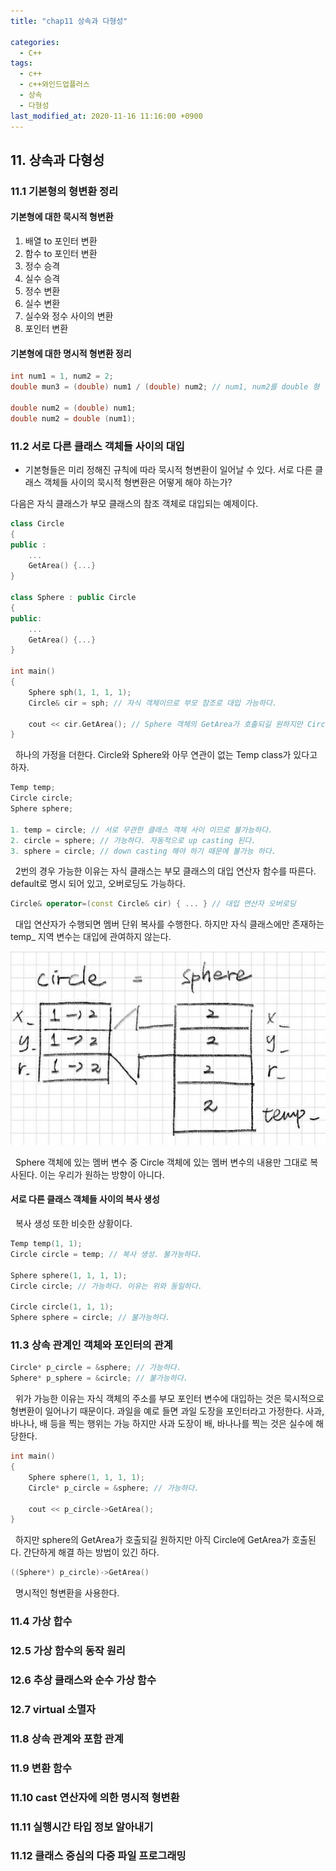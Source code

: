 ```yaml
---
title: "chap11 상속과 다형성"

categories:
  - C++
tags:
  - c++
  - c++와인드업플러스
  - 상속
  - 다형성
last_modified_at: 2020-11-16 11:16:00 +0900
---
```


## 11. 상속과 다형성

### 11.1 기본형의 형변환 정리
 
#### 기본형에 대한 묵시적 형변환 

 1. 배열 to 포인터 변환
 2. 함수 to 포인터 변환
 3. 정수 승격
 4. 실수 승격
 5. 정수 변환
 6. 실수 변환
 7. 실수와 정수 사이의 변환
 8. 포인터 변환

#### 기본형에 대한 명시적 형변환 정리
```cpp
int num1 = 1, num2 = 2;
double mun3 = (double) num1 / (double) num2; // num1, num2를 double 형 변환 후 계산

double num2 = (double) num1;
double num2 = double (num1);
```

### 11.2 서로 다른 클래스 객체들 사이의 대입
 - 기본형들은 미리 정해진 규칙에 따라 묵시적 형변환이 일어날 수 있다. 서로 다른 클래스 객체들 사이의 묵시적 형변환은 어떻게 해야 하는가?

 다음은 자식 클래스가 부모 클래스의 참조 객체로 대입되는 예제이다.
```cpp
class Circle
{
public :
    ...
    GetArea() {...}
}

class Sphere : public Circle 
{
public: 
    ...
    GetArea() {...}
}

int main() 
{
    Sphere sph(1, 1, 1, 1);
    Circle& cir = sph; // 자식 객체이므로 부모 참조로 대입 가능하다.

    cout << cir.GetArea(); // Sphere 객체의 GetArea가 호출되길 원하지만 Circle 객체의 GetArea가 호출된다. 
}
``` 

&nbsp; 하나의 가정을 더한다. Circle와 Sphere와 아무 연관이 없는 Temp class가 있다고 하자.
```cpp
Temp temp;
Circle circle;
Sphere sphere;

1. temp = circle; // 서로 무관한 클래스 객체 사이 이므로 불가능하다.
2. circle = sphere; // 가능하다. 자동적으로 up casting 된다.
3. sphere = circle; // down casting 해야 하기 때문에 불가능 하다.
```

&nbsp; 2번의 경우 가능한 이유는 자식 클래스는 부모 클래스의 대입 연산자 함수를 따른다. default로 명시 되어 있고, 오버로딩도 가능하다.
```cpp
Circle& operator=(const Circle& cir) { ... } // 대입 연산자 오버로딩 
```

&nbsp; 대입 연산자가 수행되면 멤버 단위 복사를 수행한다. 하지만 자식 클래스에만 존재하는 temp_ 지역 변수는 대입에 관여하지 않는다.

![](/assets/images/c++/chap11-1.jpg)

&nbsp; Sphere 객체에 있는 멤버 변수 중 Circle 객체에 있는 멤버 변수의 내용만 그대로 복사된다. 이는 우리가 원하는 방향이 아니다.

#### 서로 다른 클래스 객체들 사이의 복사 생성

&nbsp; 복사 생성 또한 비슷한 상황이다.

```cpp
Temp temp(1, 1);
Circle circle = temp; // 복사 생성. 불가능하다.

Sphere sphere(1, 1, 1, 1);
Circle circle; // 가능하다. 이유는 위와 동일하다.

Circle circle(1, 1, 1);
Sphere sphere = circle; // 불가능하다.
```

### 11.3 상속 관계인 객체와 포인터의 관계

```cpp
Circle* p_circle = &sphere; // 가능하다.
Sphere* p_sphere = &circle; // 불가능하다.
```
&nbsp; 위가 가능한 이유는 자식 객체의 주소를 부모 포인터 변수에 대입하는 것은 묵시적으로 형변환이 일어나기 때문이다. 과일을 예로 들면 과일 도장을 포인터라고 가정한다. 사과, 바나나, 배 등을 찍는 행위는 가능 하지만 사과 도장이 배, 바나나를 찍는 것은 실수에 해당한다.

```cpp
int main() 
{
    Sphere sphere(1, 1, 1, 1);
    Circle* p_circle = &sphere; // 가능하다.

    cout << p_circle->GetArea();
}
```
&nbsp; 하지만 sphere의 GetArea가 호출되길 원하지만 아직 Circle에 GetArea가 호출된다. 간단하게 해결 하는 방법이 있긴 하다.

```cpp
((Sphere*) p_circle)->GetArea()
```
&nbsp; 명시적인 형변환을 사용한다.

### 11.4 가상 합수

### 12.5 가상 함수의 동작 원리

### 12.6 추상 클래스와 순수 가상 함수

### 12.7 virtual 소멸자

### 11.8 상속 관계와 포함 관계

### 11.9 변환 함수

### 11.10 cast 연산자에 의한 명시적 형변환

### 11.11 실행시간 타입 정보 알아내기

### 11.12 클래스 중심의 다중 파일 프로그래밍
